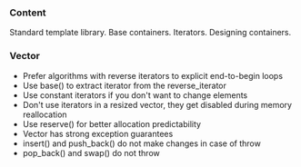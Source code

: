 ### Content

Standard template library.
Base containers. Iterators.
Designing containers.


### Vector

* Prefer algorithms with reverse iterators to explicit end-to-begin loops
* Use base() to extract iterator from the reverse_iterator
* Use constant iterators if you don't want to change elements
* Don't use iterators in a resized vector, they get disabled during memory reallocation
* Use reserve() for better allocation predictability
* Vector has strong exception guarantees
* insert() and push_back() do not make changes in case of throw
* pop_back() and swap() do not throw
